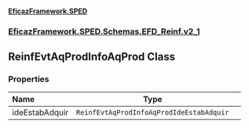 #### [EficazFramework.SPED](EficazFrameworkSPED.md 'EficazFramework SPED')
### [EficazFramework.SPED.Schemas.EFD_Reinf.v2_1](EficazFramework.SPED.Schemas.EFD_Reinf.v2_1.md 'EficazFramework.SPED.Schemas.EFD_Reinf.v2_1')

## ReinfEvtAqProdInfoAqProd Class
### Properties

| Name | Type | |
| :--- | :---: | :--- |
| ideEstabAdquir | `ReinfEvtAqProdInfoAqProdIdeEstabAdquir` |  |
